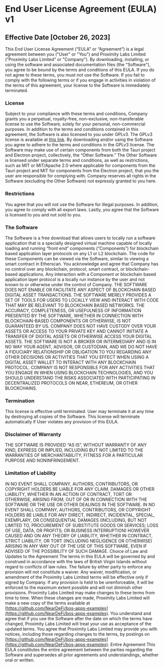 # End User License Agreement (EULA) v1

## Effective Date [October 26, 2023]

This End User License Agreement ("EULA" or “Agreement”) is a legal agreement between you ("User" or "You") and Proximity Labs Limited (“Proximity Labs Limited” or "Company"). By downloading, installing, or using the software and associated documentation files (the "Software"), you agree to be bound by the terms and conditions of this EULA. If you do not agree to these terms, you must not use the Software. If you fail to comply with the following terms or if you engage in activities in violation of the terms of this agreement, your license to the Software is immediately terminated.

### License

Subject to your compliance with these terms and conditions, Company grants you a perpetual, royalty-free, non-exclusive, non-transferable license to use the Software, solely for your personal, non-commercial purposes. In addition to the terms and conditions contained in this agreement, the Software is also licensed to you under GPLv3. The GPLv3 license is available at [this link](https://github.com/NearDeFi/bos-apps-examples/blob/main/LICENSE.md). By downloading and/or using the Software you agree to adhere to the terms and conditions in the GPLv3 license.
The Software may make use of certain components from both the Tauri project and Electron project, collectively, the “Other Software.” The Other Software is licensed under separate terms and conditions, as well as restrictions, such as MIT or MIT/Apache 2.0 where applicable for components from the Tauri project and MIT for components from the Electron project, that you the user are responsible for complying with. Company reserves all rights in the Software (excluding the Other Software) not expressly granted to you here.

### Restrictions

You agree that you will not use the Software for illegal purposes. In addition, you agree to comply with all export laws. Lastly, you agree that the Software is licensed to you and not sold to you.

### The Software

The Software is a free download that allows users to locally run a software application that is a specially designed virtual machine capable of locally loading and running “front end” components (“Components”) for blockchain based application layer protocols on any L1 or L2 blockchain. The code for these Components can be viewed via the Software, similar to viewing a smart contract in Etherscan. You acknowledge and agree that Company has no control over any blockchain, protocol, smart contract, or blockchain-based applications. Any interaction with a Component or blockchain based application layer protocol is a locally run instance by the user and not known to or otherwise under the control of Company.
THE SOFTWARE DOES NOT ENABLE OR FACILITATE ANY ASPECT OF BLOCKCHAIN BASED DIGITAL ASSET TRANSACTIONS. THE SOFTWARE MERELY PROVIDES A SET OF TOOLS FOR USERS TO LOCALLY VIEW AND INTERACT WITH CODE THAT MAY BE RELEVANT TO BLOCKCHAIN BASED NETWORKS. THE ACCURACY, COMPLETENESS, OR USEFULNESS OF INFORMATION PRESENTED BY THE SOFTWARE, WHETHER IN CONNECTION WITH BLOCKCHAIN-BASED COMPONENTS OR OTHERWISE, IS NOT GUARANTEED BY US.
COMPANY DOES NOT HAVE CUSTODY OVER YOUR ASSETS OR ACCESS TO YOUR PRIVATE KEY AND CANNOT INITIATE A TRANSFER OF DIGITAL ASSETS OR OTHERWISE ACCESS YOUR DIGITAL ASSETS.
THE SOFTWARE IS NOT A BROKER OR INTERMEDIARY AND IS IN NO WAY YOUR AGENT, ADVISOR, OR CUSTODIAN, AND WE DO NOT HAVE A FIDUCIARY RELATIONSHIP OR OBLIGATION TO YOU REGARDING ANY OTHER DECISIONS OR ACTIVITIES THAT YOU EFFECT WHEN USING A DIGITAL ASSET WALLET TO INTERACT WITH ANY BLOCKCHAIN PROTOCOL.
COMPANY IS NOT RESPONSIBLE FOR ANY ACTIVITIES THAT YOU ENGAGE IN WHEN USING BLOCKCHAIN TECHNOLOGIES, AND YOU SHOULD UNDERSTAND THE RISKS ASSOCIATED WITH PARTICIPATING IN DECENTRALIZED PROTOCOLS ON NEAR, ETHEREUM, OR OTHER BLOCKCHAINS.

### Termination

This license is effective until terminated. User may terminate it at any time by destroying all copies of the Software. This license will terminate automatically if User violates any provision of this EULA.

### Disclaimer of Warranty

THE SOFTWARE IS PROVIDED “AS IS”, WITHOUT WARRANTY OF ANY KIND, EXPRESS OR IMPLIED, INCLUDING BUT NOT LIMITED TO THE WARRANTIES OF MERCHANTABILITY, FITNESS FOR A PARTICULAR PURPOSE AND NONINFRINGEMENT.

### Limitation of Liability

IN NO EVENT SHALL COMPANY, AUTHORS, CONTRIBUTORS, OR COPYRIGHT HOLDERS BE LIABLE FOR ANY CLAIM, DAMAGES OR OTHER LIABILITY, WHETHER IN AN ACTION OF CONTRACT, TORT OR OTHERWISE, ARISING FROM, OUT OF OR IN CONNECTION WITH THE SOFTWARE OR THE USE OR OTHER DEALINGS IN THE SOFTWARE. IN NO EVENT SHALL COMPANY, AUTHORS, CONTRIBUTORS, OR COPYRIGHT HOLDERS BE LIABLE FOR ANY DIRECT, INDIRECT, INCIDENTAL, SPECIAL, EXEMPLARY, OR CONSEQUENTIAL DAMAGES (INCLUDING, BUT NOT LIMITED TO, PROCUREMENT OF SUBSTITUTE GOODS OR SERVICES; LOSS OF USE, DATA, OR PROFITS; OR BUSINESS INTERRUPTION) HOWEVER CAUSED AND ON ANY THEORY OF LIABILITY, WHETHER IN CONTRACT, STRICT LIABILITY, OR TORT (INCLUDING NEGLIGENCE OR OTHERWISE) ARISING IN ANY WAY OUT OF THE USE OF THIS SOFTWARE, EVEN IF ADVISED OF THE POSSIBILITY OF SUCH DAMAGE.
Choice of Law and Updates to the Agreement
The terms in this EULA will be governed by and construed in accordance with the laws of British Virgin Islands without regard to conflicts of law rules. The failure by either party to enforce any provision will not constitute a waiver. Any waiver, modification, or amendment of the Proximity Labs Limited terms will be effective only if signed by Company. If any provision is held to be unenforceable, it will be enforced to the maximum extent possible and will not diminish other provisions. Proximity Labs Limited may make changes to these terms from time to time. When these changes are made, Proximity Labs Limited will make a new copy of the terms available at [https://github.com/NearDeFi/bos-apps-examples](https://github.com/NearDeFi/bos-apps-examples). You understand and agree that if you use the Software after the date on which the terms have changed, Proximity Labs Limited will treat your use as acceptance of the updated terms. You agree that Proximity Labs Limited may provide you with notices, including those regarding changes to the terms, by postings on [https://github.com/NearDeFi/bos-apps-examples](https://github.com/NearDeFi/bos-apps-examples).
Entire Agreement
This EULA constitutes the entire agreement between the parties regarding the Software and supersedes all prior agreements and understandings, whether oral or written.
